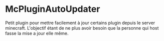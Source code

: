 # McPluginAutoUpdater
Petit plugin pour mettre facilement à jour certains plugin depuis le server minecraft. L'objectif étant de ne plus avoir besoin que la personne qui host fasse la mise a jour elle même.
